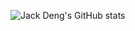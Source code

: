 ![Jack Deng's GitHub stats](https://github-readme-stats.vercel.app/api?username=JackTheMico&show_icons=true&theme=radical)